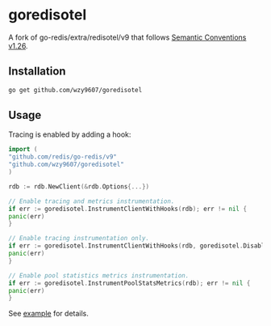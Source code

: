 # goredisotel

A fork of go-redis/extra/redisotel/v9 that follows
[Semantic Conventions v1.26](https://github.com/open-telemetry/semantic-conventions/blob/v1.26.0/docs/database/README.md).

## Installation

```bash
go get github.com/wzy9607/goredisotel
```

## Usage

Tracing is enabled by adding a hook:

```go
import (
"github.com/redis/go-redis/v9"
"github.com/wzy9607/goredisotel"
)

rdb := rdb.NewClient(&rdb.Options{...})

// Enable tracing and metrics instrumentation.
if err := goredisotel.InstrumentClientWithHooks(rdb); err != nil {
panic(err)
}

// Enable tracing instrumentation only.
if err := goredisotel.InstrumentClientWithHooks(rdb, goredisotel.DisableMetrics()); err != nil {
panic(err)
}

// Enable pool statistics metrics instrumentation.
if err := goredisotel.InstrumentPoolStatsMetrics(rdb); err != nil {
panic(err)
}
```

See [example](./example)
for details.
